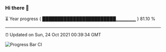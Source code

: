 ### Hi there 👋

⏳ Year progress { ████████████████████████▁▁▁▁▁▁ } 81.10 %

---

⏰ Updated on Sun, 24 Oct 2021 00:39:34 GMT

![Progress Bar CI](https://github.com/liununu/liununu/workflows/Progress%20Bar%20CI/badge.svg)
